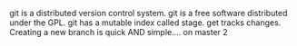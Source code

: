git is a distributed version control system.
git is a free software distributed under the GPL.
git has a mutable index called stage.
get tracks changes.
Creating a new branch is quick AND simple....
on master 2
<!-- author: watson -->